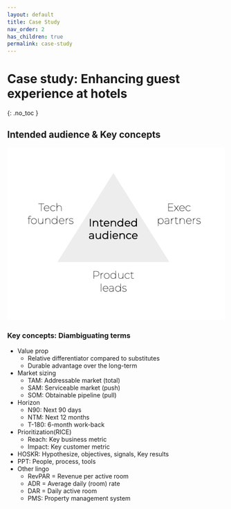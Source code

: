 ```yaml
---
layout: default
title: Case Study
nav_order: 2
has_children: true
permalink: case-study
---
```



# Case study: Enhancing guest experience at hotels
{: .no_toc }

## Intended audience & Key concepts

![](/assets/images/intended-audience.jpg)

### **Key concepts:** Diambiguating terms
- Value prop
    - Relative differentiator compared to substitutes
    - Durable advantage over the long-term
- Market sizing
    - TAM: Addressable market (total)
    - SAM: Serviceable market (push)
    - SOM: Obtainable pipeline (pull)
- Horizon
    - N90: Next 90 days
    - NTM: Next 12 months
    - T-180: 6-month work-back
- Prioritization(RICE)
    - Reach: Key business metric
    - Impact: Key customer metric
- HOSKR: Hypothesize, objectives, signals, Key results
- PPT: People, process, tools
- Other lingo
    - RevPAR = Revenue per active room
    - ADR = Average daily (room) rate
    - DAR = Daily active room
    - PMS: Property management system

